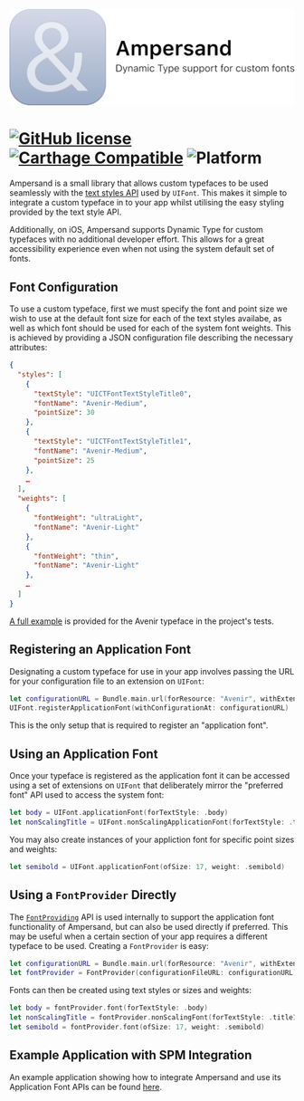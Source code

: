 ![](Images/Banner.png)



# [![GitHub license](https://img.shields.io/github/license/darjeelingsteve/Ampersand)](https://raw.githubusercontent.com/Carthage/Carthage/master/LICENSE.md) [![Carthage Compatible](https://img.shields.io/badge/Carthage-compatible-4BC51D.svg?style=flat)](https://github.com/Carthage/Carthage) ![Platform](https://img.shields.io/badge/platforms-iOS%2011.0%20%7C%20tvOS%2011.0-F28D00.svg)

Ampersand is a small library that allows custom typefaces to be used seamlessly with the [text styles API](https://developer.apple.com/documentation/uikit/uifont/textstyle) used by `UIFont`. This makes it simple to integrate a custom typeface in to your app whilst utilising the easy styling provided by the text style API.

Additionally, on iOS, Ampersand supports Dynamic Type for custom typefaces with no additional developer effort. This allows for a great accessibility experience even when not using the system default set of fonts.



## Font Configuration

To use a custom typeface, first we must specify the font and point size we wish to use at the default font size for each of the text styles availabe, as well as which font should be used for each of the system font weights. This is achieved by providing a JSON configuration file describing the necessary attributes:

```json
{
  "styles": [
    {
      "textStyle": "UICTFontTextStyleTitle0",
      "fontName": "Avenir-Medium",
      "pointSize": 30
    },
    {
      "textStyle": "UICTFontTextStyleTitle1",
      "fontName": "Avenir-Medium",
      "pointSize": 25
    },
    …
  ],
  "weights": [
    {
      "fontWeight": "ultraLight",
      "fontName": "Avenir-Light"
    },
    {
      "fontWeight": "thin",
      "fontName": "Avenir-Light"
    },
    …
  ]
}
```

[A full example](Tests/AmpersandTests/Font%20Configuration%20Files/Avenir.json) is provided for the Avenir typeface in the project's tests.



## Registering an Application Font

Designating a custom typeface for use in your app involves passing the URL for your configuration file to an extension on `UIFont`:

```swift
let configurationURL = Bundle.main.url(forResource: "Avenir", withExtension: "json")!
UIFont.registerApplicationFont(withConfigurationAt: configurationURL)
```

This is the only setup that is required to register an "application font".



## Using an Application Font

Once your typeface is registered as the application font it can be accessed using a set of extensions on `UIFont` that deliberately mirror the "preferred font" API used to access the system font:

```swift
let body = UIFont.applicationFont(forTextStyle: .body)
let nonScalingTitle = UIFont.nonScalingApplicationFont(forTextStyle: .title1)
```

You may also create instances of your appliction font for specific point sizes and weights:

```swift
let semibold = UIFont.applicationFont(ofSize: 17, weight: .semibold)
```



## Using a `FontProvider` Directly

The [`FontProviding`](Sources/Ampersand/FontProviding.swift) API is used internally to support the application font functionality of Ampersand, but can also be used directly if preferred. This may be useful when a certain section of your app requires a different typeface to be used. Creating a `FontProvider` is easy:

```swift
let configurationURL = Bundle.main.url(forResource: "Avenir", withExtension: "json")!
let fontProvider = FontProvider(configurationFileURL: configurationURL)
```

Fonts can then be created using text styles or sizes and weights:

```swift
let body = fontProvider.font(forTextStyle: .body)
let nonScalingTitle = fontProvider.nonScalingFont(forTextStyle: .title1)
let semibold = fontProvider.font(ofSize: 17, weight: .semibold)
```



## Example Application with SPM Integration

An example application showing how to integrate Ampersand and use its Application Font APIs can be found [here](https://github.com/darjeelingsteve/Ampersand-Example).